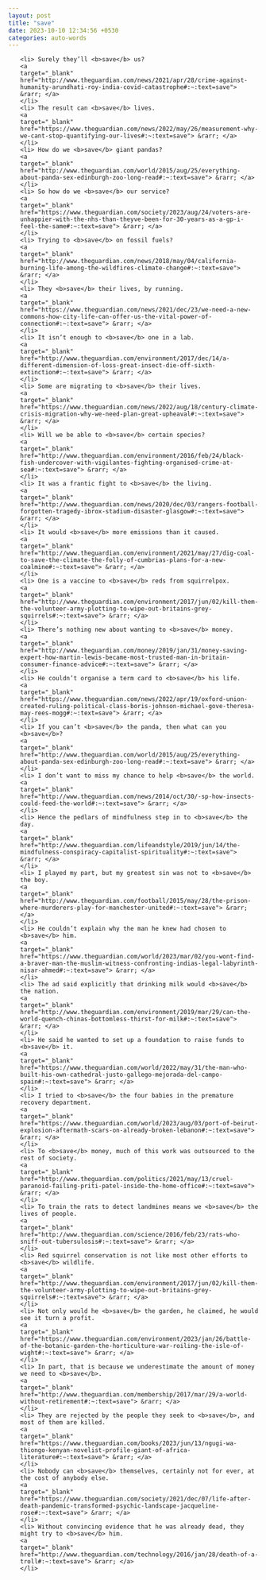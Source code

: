 ```yaml
---
layout: post
title: "save"
date: 2023-10-10 12:34:56 +0530
categories: auto-words
---
```

<ol>

    <li> Surely they’ll <b>save</b> us?
    <a 
    target="_blank" 
    href="http://www.theguardian.com/news/2021/apr/28/crime-against-humanity-arundhati-roy-india-covid-catastrophe#:~:text=save"> &rarr; </a>
    </li>
    <li> The result can <b>save</b> lives.
    <a 
    target="_blank" 
    href="https://www.theguardian.com/news/2022/may/26/measurement-why-we-cant-stop-quantifying-our-lives#:~:text=save"> &rarr; </a>
    </li>
    <li> How do we <b>save</b> giant pandas?
    <a 
    target="_blank" 
    href="http://www.theguardian.com/world/2015/aug/25/everything-about-panda-sex-edinburgh-zoo-long-read#:~:text=save"> &rarr; </a>
    </li>
    <li> So how do we <b>save</b> our service?
    <a 
    target="_blank" 
    href="https://www.theguardian.com/society/2023/aug/24/voters-are-unhappier-with-the-nhs-than-theyve-been-for-30-years-as-a-gp-i-feel-the-same#:~:text=save"> &rarr; </a>
    </li>
    <li> Trying to <b>save</b> on fossil fuels?
    <a 
    target="_blank" 
    href="http://www.theguardian.com/news/2018/may/04/california-burning-life-among-the-wildfires-climate-change#:~:text=save"> &rarr; </a>
    </li>
    <li> They <b>save</b> their lives, by running.
    <a 
    target="_blank" 
    href="https://www.theguardian.com/news/2021/dec/23/we-need-a-new-commons-how-city-life-can-offer-us-the-vital-power-of-connection#:~:text=save"> &rarr; </a>
    </li>
    <li> It isn’t enough to <b>save</b> one in a lab.
    <a 
    target="_blank" 
    href="http://www.theguardian.com/environment/2017/dec/14/a-different-dimension-of-loss-great-insect-die-off-sixth-extinction#:~:text=save"> &rarr; </a>
    </li>
    <li> Some are migrating to <b>save</b> their lives.
    <a 
    target="_blank" 
    href="https://www.theguardian.com/news/2022/aug/18/century-climate-crisis-migration-why-we-need-plan-great-upheaval#:~:text=save"> &rarr; </a>
    </li>
    <li> Will we be able to <b>save</b> certain species?
    <a 
    target="_blank" 
    href="http://www.theguardian.com/environment/2016/feb/24/black-fish-undercover-with-vigilantes-fighting-organised-crime-at-sea#:~:text=save"> &rarr; </a>
    </li>
    <li> It was a frantic fight to <b>save</b> the living.
    <a 
    target="_blank" 
    href="http://www.theguardian.com/news/2020/dec/03/rangers-football-forgotten-tragedy-ibrox-stadium-disaster-glasgow#:~:text=save"> &rarr; </a>
    </li>
    <li> It would <b>save</b> more emissions than it caused.
    <a 
    target="_blank" 
    href="http://www.theguardian.com/environment/2021/may/27/dig-coal-to-save-the-climate-the-folly-of-cumbrias-plans-for-a-new-coalmine#:~:text=save"> &rarr; </a>
    </li>
    <li> One is a vaccine to <b>save</b> reds from squirrelpox.
    <a 
    target="_blank" 
    href="http://www.theguardian.com/environment/2017/jun/02/kill-them-the-volunteer-army-plotting-to-wipe-out-britains-grey-squirrels#:~:text=save"> &rarr; </a>
    </li>
    <li> There’s nothing new about wanting to <b>save</b> money.
    <a 
    target="_blank" 
    href="http://www.theguardian.com/money/2019/jan/31/money-saving-expert-how-martin-lewis-became-most-trusted-man-in-britain-consumer-finance-advice#:~:text=save"> &rarr; </a>
    </li>
    <li> He couldn’t organise a term card to <b>save</b> his life.
    <a 
    target="_blank" 
    href="https://www.theguardian.com/news/2022/apr/19/oxford-union-created-ruling-political-class-boris-johnson-michael-gove-theresa-may-rees-mogg#:~:text=save"> &rarr; </a>
    </li>
    <li> If you can’t <b>save</b> the panda, then what can you <b>save</b>?
    <a 
    target="_blank" 
    href="http://www.theguardian.com/world/2015/aug/25/everything-about-panda-sex-edinburgh-zoo-long-read#:~:text=save"> &rarr; </a>
    </li>
    <li> I don’t want to miss my chance to help <b>save</b> the world.
    <a 
    target="_blank" 
    href="http://www.theguardian.com/news/2014/oct/30/-sp-how-insects-could-feed-the-world#:~:text=save"> &rarr; </a>
    </li>
    <li> Hence the pedlars of mindfulness step in to <b>save</b> the day.
    <a 
    target="_blank" 
    href="http://www.theguardian.com/lifeandstyle/2019/jun/14/the-mindfulness-conspiracy-capitalist-spirituality#:~:text=save"> &rarr; </a>
    </li>
    <li> I played my part, but my greatest sin was not to <b>save</b> the boy.
    <a 
    target="_blank" 
    href="http://www.theguardian.com/football/2015/may/28/the-prison-where-murderers-play-for-manchester-united#:~:text=save"> &rarr; </a>
    </li>
    <li> He couldn’t explain why the man he knew had chosen to <b>save</b> him.
    <a 
    target="_blank" 
    href="https://www.theguardian.com/world/2023/mar/02/you-wont-find-a-braver-man-the-muslim-witness-confronting-indias-legal-labyrinth-nisar-ahmed#:~:text=save"> &rarr; </a>
    </li>
    <li> The ad said explicitly that drinking milk would <b>save</b> the nation.
    <a 
    target="_blank" 
    href="http://www.theguardian.com/environment/2019/mar/29/can-the-world-quench-chinas-bottomless-thirst-for-milk#:~:text=save"> &rarr; </a>
    </li>
    <li> He said he wanted to set up a foundation to raise funds to <b>save</b> it.
    <a 
    target="_blank" 
    href="https://www.theguardian.com/world/2022/may/31/the-man-who-built-his-own-cathedral-justo-gallego-mejorada-del-campo-spain#:~:text=save"> &rarr; </a>
    </li>
    <li> I tried to <b>save</b> the four babies in the premature recovery department.
    <a 
    target="_blank" 
    href="https://www.theguardian.com/world/2023/aug/03/port-of-beirut-explosion-aftermath-scars-on-already-broken-lebanon#:~:text=save"> &rarr; </a>
    </li>
    <li> To <b>save</b> money, much of this work was outsourced to the rest of society.
    <a 
    target="_blank" 
    href="http://www.theguardian.com/politics/2021/may/13/cruel-paranoid-failing-priti-patel-inside-the-home-office#:~:text=save"> &rarr; </a>
    </li>
    <li> To train the rats to detect landmines means we <b>save</b> the lives of people.
    <a 
    target="_blank" 
    href="http://www.theguardian.com/science/2016/feb/23/rats-who-sniff-out-tubersulosis#:~:text=save"> &rarr; </a>
    </li>
    <li> Red squirrel conservation is not like most other efforts to <b>save</b> wildlife.
    <a 
    target="_blank" 
    href="http://www.theguardian.com/environment/2017/jun/02/kill-them-the-volunteer-army-plotting-to-wipe-out-britains-grey-squirrels#:~:text=save"> &rarr; </a>
    </li>
    <li> Not only would he <b>save</b> the garden, he claimed, he would see it turn a profit.
    <a 
    target="_blank" 
    href="https://www.theguardian.com/environment/2023/jan/26/battle-of-the-botanic-garden-the-horticulture-war-roiling-the-isle-of-wight#:~:text=save"> &rarr; </a>
    </li>
    <li> In part, that is because we underestimate the amount of money we need to <b>save</b>.
    <a 
    target="_blank" 
    href="http://www.theguardian.com/membership/2017/mar/29/a-world-without-retirement#:~:text=save"> &rarr; </a>
    </li>
    <li> They are rejected by the people they seek to <b>save</b>, and most of them are killed.
    <a 
    target="_blank" 
    href="https://www.theguardian.com/books/2023/jun/13/ngugi-wa-thiongo-kenyan-novelist-profile-giant-of-africa-literature#:~:text=save"> &rarr; </a>
    </li>
    <li> Nobody can <b>save</b> themselves, certainly not for ever, at the cost of anybody else.
    <a 
    target="_blank" 
    href="https://www.theguardian.com/society/2021/dec/07/life-after-death-pandemic-transformed-psychic-landscape-jacqueline-rose#:~:text=save"> &rarr; </a>
    </li>
    <li> Without convincing evidence that he was already dead, they might try to <b>save</b> him.
    <a 
    target="_blank" 
    href="http://www.theguardian.com/technology/2016/jan/28/death-of-a-troll#:~:text=save"> &rarr; </a>
    </li>
